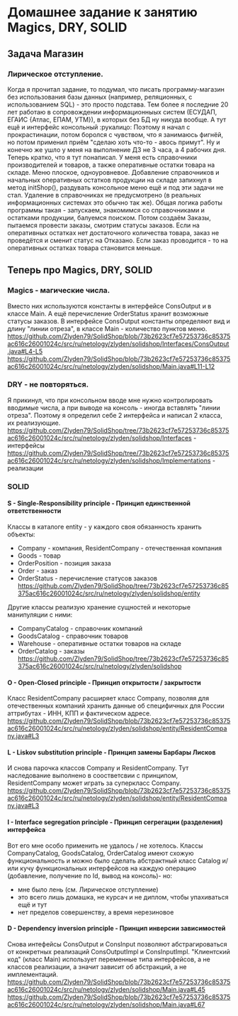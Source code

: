 # Домашнее задание к занятию Magics, DRY, SOLID #
## Задача Магазин #
### Лирическое отступление. #
Когда я прочитал задание, то подумал, что писать программу-магазин без использования базы данных (например, реляционных, с использованием SQL) - это просто подстава. Тем более я последние 20 лет работаю в сопровождении информационныых систем (ЕСУДАП, ЕГАИС {Атлас, ЕПАМ, УТМ}), в которых без БД ну никуда вообще. 
А тут ещё и интерфейс консольный :рукалицо:
Поэтому я начал с прокрастинации, потом боролся с чувством, что я занимаюсь фигнёй, но потом применил приём "сделаю хоть что-то - авось примут". Ну и конечно же ушло у меня на выполнение ДЗ не 3 часа, а 4 рабочих дня.
Теперь кратко, что я тут понаписал.
У меня есть справочники производителей и товаров, а также оперативные остатки товара на складе. Меню плоское, одноуровневое.
Добавление справочников и начальных оперативных остатков продукции на складе запихнул в метод initShop(), раздувать консольное меню ещё и под эти задачи не стал.
Удаление в справочниках не предусмотрено (в реальных информационных системах это обычно так же).
Общая логика работы программы такая - запускаем, знакомимся со справочниками и остатками продукции, балуемся поиском.
Потом создаём Заказы, пытаемся провести заказы, смотрим статусы заказов. Если на оперативных остатках нет достаточного количества товара, заказ не проведётся и сменит статус на Отказано. Если заказ проводится - то на оперативных остатках товара становится меньше.

## Теперь про Magics, DRY, SOLID #
### Magics - магические числа. 
Вместо них используются константы в интерфейсе ConsOutput и в классе Main. А ещё перечисление OrderStatus хранит возможные статусы заказов.
В интерфейсе ConsOutput константы определяют вид и длину "линии отреза", в классе Main - количество пунктов меню. 
https://github.com/Zlyden79/SolidShop/blob/73b2623cf7e57253736c85375ac616c26001024c/src/ru/netology/zlyden/solidshop/Interfaces/ConsOutput.java#L4-L5
https://github.com/Zlyden79/SolidShop/blob/73b2623cf7e57253736c85375ac616c26001024c/src/ru/netology/zlyden/solidshop/Main.java#L11-L12

### DRY - не повторяться. #
Я прикинул, что при консольном вводе мне нужно контролировать вводимые числа, а при выводе на консоль - иногда вставлять "линии отреза".
Поэтому я определил себе 2 интерфейса и написал 2 класса, их реализующие.
https://github.com/Zlyden79/SolidShop/tree/73b2623cf7e57253736c85375ac616c26001024c/src/ru/netology/zlyden/solidshop/Interfaces - интерфейсы
https://github.com/Zlyden79/SolidShop/tree/73b2623cf7e57253736c85375ac616c26001024c/src/ru/netology/zlyden/solidshop/Implementations - реализации

### SOLID #
#### S - Single-Responsibility principle - Принцип единственной ответственности
Классы в каталоге entity - у каждого своя обязанность хранить объекты:
* Company - компания, ResidentCompany - отечественная компания
* Goods - товар
* OrderPosition - позиция заказа
* Order - заказ
* OrderStatus - перечисление статусов заказов
https://github.com/Zlyden79/SolidShop/tree/73b2623cf7e57253736c85375ac616c26001024c/src/ru/netology/zlyden/solidshop/entity

Другие классы реализую хранение сущностей и некоторые манипуляции с ними:
* CompanyCatalog - справочник компаний
* GoodsCatalog - справочник товаров
* Warehouse - оперативные остатки товаров на складе
* OrderCatalog - заказы
https://github.com/Zlyden79/SolidShop/tree/73b2623cf7e57253736c85375ac616c26001024c/src/ru/netology/zlyden/solidshop

#### O - Open-Closed principle - Принцип открытости / закрытости #
Класс ResidentCompany расширяет класс Company, позволяя для отечественных компаний хранить данные об специфичных для России аттрибутах - ИНН, КПП и фактическом адресе.
https://github.com/Zlyden79/SolidShop/blob/73b2623cf7e57253736c85375ac616c26001024c/src/ru/netology/zlyden/solidshop/entity/ResidentCompany.java#L3

#### L - Liskov substitution principle - Принцип замены Барбары Лисков #
И снова парочка классов Company и ResidentCompany. Тут наследование выполнено в соостветсвии с принципом, ResidentCompany может играть за суперкласс Company.
https://github.com/Zlyden79/SolidShop/blob/73b2623cf7e57253736c85375ac616c26001024c/src/ru/netology/zlyden/solidshop/entity/ResidentCompany.java#L3

#### I - Interface segregation principle - Принцип сегрегации (разделения) интерфейса #
Вот его мне особо применить не удалось / не хотелось. 
Классы CompanyCatalog, GoodsCatalog, OrderCatalog имеют схожую функциональность и можно было сделать абстрактный класс Catalog и/или кучу функциональных интерфейсов на каждую операцию (добавление, получение по Id, вывод на консоль)- но:
* мне было лень (см. Лирическое отступление)
* это всего лишь домашка, не курсач и не диплом, чтобы упахиваться ещё и тут
* нет пределов совершенству, а время нерезиновое

#### D - Dependency inversion principle - Принцип инверсии зависимостей #
Снова интефейсы ConsOutput и ConsInput позволяют абстрагироваться от конкретных реализаций ConsOutputImpl и ConsInputImpl.
"Клиентский код" (класс Main) использует переменные типа интерфейсов, а не классов реализации, а значит зависит об абстракций, а не имплементаций.
https://github.com/Zlyden79/SolidShop/blob/73b2623cf7e57253736c85375ac616c26001024c/src/ru/netology/zlyden/solidshop/Main.java#L45
https://github.com/Zlyden79/SolidShop/blob/73b2623cf7e57253736c85375ac616c26001024c/src/ru/netology/zlyden/solidshop/Main.java#L67





 